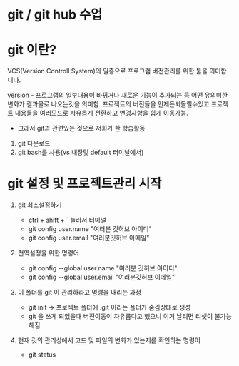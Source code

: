 # git / git hub 수업
# git 이란?
VCS(Version Controll System)의 일종으로 프로그램 버전관리를 위한 툴을 의미합니다. 

version - 프로그램의 일부내용이 바뀌거나 새로운 기능이 추가되는 등 어떤 유의미한 변화가 결과물로 나오는것을 의미함.
프로젝트의 버전들을 언제든되돌릴수있고 프로젝트 내용들을 여러모드로 자유롭게 전환하고 변경사항을 쉽게 이동가능. 

- 그래서 git과 관련있는 것으로 저희가 한 학습활동
1. git 다운로드
2. git bash를 사용(vs 내장및 default 터미널에서)

# git 설정 및 프로젝트관리 시작
1. git 최초설정하기 
   - ctrl + shift + ` 눌러서 터미널 
   - git config user.name "여러분 깃허브 아이디"
   - git config user.email "여러분깃허브 이메일"
2. 전역설정을 위한 명령어
   - git config --global user.name "여러분 깃허브 아이디"
   - git config --global user.email "여러분깃허브 이메일"

3. 이 폴더를 git 이 관리하라고 명령을 내리는 과정
   - git init -> 프로젝트 폴더에 .git 이라는 폴더가 숨김상태로 생성
   - git 을 쓰게 되었을때 버전이동이 자유롭다고 했으니 이거 날리면 리셋이 불가능해짐.

4. 현재 깃의 관리상에서 코드 및 파일의 변화가 있는지를 확인하는 명령어 
   - git status